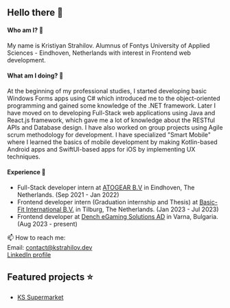 ## Hello there 👋

#### Who am I? 🤔

My name is Kristiyan Strahilov. Alumnus of Fontys University of Applied Sciences - Eindhoven, Netherlands with interest in Frontend web development. 

#### What am I doing? 🌱
At the beginning of my professional studies, I started developing basic Windows Forms apps using C# which introduced me to the object-oriented programming and gained some knowledge of the .NET framework. Later I have moved on to developing Full-Stack web applications using Java and React.js framework, which gave me a lot of knowledge about the RESTful APIs and Database design. I have also worked on group projects using Agile scrum methodology for development. 
I have specialized "Smart Mobile" where I learned the basics of mobile development by making Kotlin-based Android apps and SwiftUI-based apps for iOS by implementing UX techniques.

#### Experience 🏢
- Full-Stack developer intern at [ATOGEAR B.V](https://www.arion.run) in Eindhoven, The Netherlands. (Sep 2021 - Jan 2022)
- Frontend developer intern (Graduation internship and Thesis) at [Basic-Fit International B.V.](https://www.basic-fit.com) in Tilburg, The Netherlands. (Jan 2023 - Jul 2023)
- Frontend developer at [Dench eGaming Solutions AD](https://denchsolutions.com) in Varna, Bulgaria. (Aug 2023 - present)

📫 How to reach me: <br>
Email: [contact@kstrahilov.dev](mailto:contact@kstrahilov.dev) <br>
[LinkedIn profile](https://www.linkedin.com/in/kristiyan-strahilov/)

## Featured projects ⭐
- [KS Supermarket](https://github.com/kpuc00/ks-the-online-supermarket)

<!--
**kpuc00/kpuc00** is a ✨ _special_ ✨ repository because its `README.md` (this file) appears on your GitHub profile.

Here are some ideas to get you started:

- 🔭 I’m currently working on ...
- 🌱 I’m currently learning ...
- 👯 I’m looking to collaborate on ...
- 🤔 I’m looking for help with ...
- 💬 Ask me about ...
- 📫 How to reach me: ...
- 😄 Pronouns: ...
- ⚡ Fun fact: ...
-->
